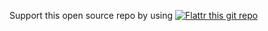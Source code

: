 




Support this open source repo by using
[![Flattr this git repo](http://api.flattr.com/button/flattr-badge-large.png)](https://flattr.com/submit/auto?user_id=paxperscientiam=https://github.com/paxperscientiam/gmail-xray)
